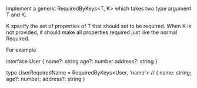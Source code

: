 Implement a generic RequiredByKeys<T,  K> which takes two type argument T and K.

K specify the set of properties of T that should set to be required. When K is not provided, it should make all properties required just like the normal Required<T>.

For example

interface User {
name?: string
age?: number
address?: string
}

type UserRequiredName = RequiredByKeys<User, 'name'> // { name: string; age?: number; address?: string }